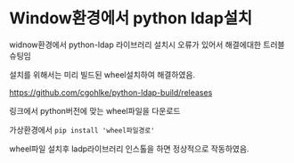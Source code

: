 # Window환경에서 python ldap설치

widnow환경에서 python-ldap 라이브러리 설치시 오류가 있어서 해결에대한 트러블 슈팅임



설치를 위해서는 미리 빌드된 wheel설치하여 해결하였음.



https://github.com/cgohlke/python-ldap-build/releases

링크에서  python버전에 맞는  wheel파일을 다운로드

가상환경에서 `pip install 'wheel파일경로' `

wheel파일 설치후 ladp라이브러리 인스톨을 하면 정상적으로 작동하였음.